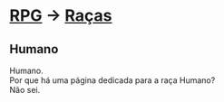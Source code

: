 # [RPG](../../RPG.md) -> [Raças](../Ra%C3%A7as.md)

## Humano

Humano.  
Por que há uma página dedicada para a raça Humano?  
Não sei.
